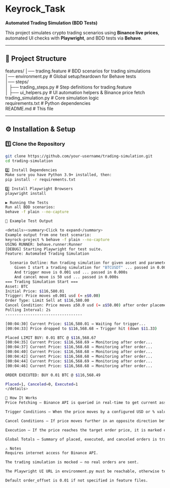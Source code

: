 # Keyrock_Task  
**Automated Trading Simulation (BDD Tests)**  

This project simulates crypto trading scenarios using **Binance live prices**, automated UI checks with **Playwright**, and BDD tests via **Behave**.

---

## 📂 Project Structure

features/
│── trading.feature # BDD scenarios for trading simulations  
│── environment.py # Global setup/teardown for Behave tests   
│── steps/    
│ ├── trading_steps.py # Step definitions for trading.feature    
│ ├── ui_helpers.py # UI automation helpers & Binance price fetch    
trading_simulation.py # Core simulation logic        
requirements.txt # Python dependencies            
README.md # This file

---

## ⚙️ Installation & Setup

### 1️⃣ Clone the Repository
```bash
git clone https://github.com/your-username/trading-simulation.git
cd trading-simulation

2️⃣ Install Dependencies
Make sure you have Python 3.9+ installed, then:
pip install -r requirements.txt

3️⃣ Install Playwright Browsers
playwright install

▶️ Running the Tests
Run all BDD scenarios:
behave -f plain --no-capture

📜 Example Test Output

<details><summary>Click to expand</summary>
Example output from one test scenario:
keyrock-project % behave -f plain --no-capture
USING RUNNER: behave.runner:Runner
[DEBUG] Starting Playwright for test suite.
Feature: Automated Trading Simulation

  Scenario Outline: Run trading simulation for given asset and parameters -- @1.1 
    Given I start a trading simulation for "BTCUSDT" ... passed in 0.000s
    And trigger move is 0.001 usd ... passed in 0.000s
    And cancel move is 50 usd ... passed in 0.000s
=== Trading Simulation Start ===
Asset: BTC
Initial Price: $116,580.01
Trigger: Price moves ±0.001 usd (≈ ±$0.00)
Order Type: Limit Sell at $116,580.00
Cancel Condition: Price moves ±50.0 usd (≈ ±$50.00) after order placement
Polling Interval: 2s
----------------------------------

[00:04:30] Current Price: $116,580.01 → Waiting for trigger...
[00:04:33] Price dropped to $116,568.68 → Trigger hit (down $11.33)

Placed LIMIT BUY: 0.01 BTC @ $116,568.67
[00:04:35] Current Price: $116,568.69 → Monitoring after order...
[00:04:37] Current Price: $116,568.68 → Monitoring after order...
[00:04:40] Current Price: $116,568.68 → Monitoring after order...
[00:04:42] Current Price: $116,568.68 → Monitoring after order...
[00:04:44] Current Price: $116,568.69 → Monitoring after order...
[00:04:46] Current Price: $116,568.68 → Monitoring after order...

ORDER EXECUTED: BUY 0.01 BTC @ $116,568.49

Placed=1, Canceled=0, Executed=1
</details>

🧩 How It Works
Price Fetching – Binance API is queried in real-time to get current asset prices.

Trigger Conditions – When the price moves by a configured USD or % value, an order is "placed".

Cancel Conditions – If price moves further in an opposite direction before execution, the order is canceled.

Execution – If the price reaches the target order price, it is marked executed.

Global Totals – Summary of placed, executed, and canceled orders is tracked across all scenarios.

⚠️ Notes
Requires internet access for Binance API.

The trading simulation is mocked — no real orders are sent.

The Playwright UI URL in environment.py must be reachable, otherwise tests will raise an error.

Default order_offset is 0.01 if not specified in feature files.
